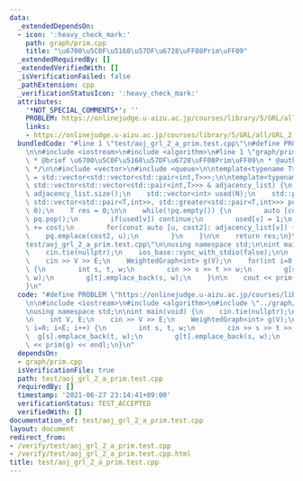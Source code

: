 ```yaml
---
data:
  _extendedDependsOn:
  - icon: ':heavy_check_mark:'
    path: graph/prim.cpp
    title: "\u6700\u5C0F\u5168\u57DF\u6728\uFF08Prim\uFF09"
  _extendedRequiredBy: []
  _extendedVerifiedWith: []
  _isVerificationFailed: false
  _pathExtension: cpp
  _verificationStatusIcon: ':heavy_check_mark:'
  attributes:
    '*NOT_SPECIAL_COMMENTS*': ''
    PROBLEM: https://onlinejudge.u-aizu.ac.jp/courses/library/5/GRL/all/GRL_2_A
    links:
    - https://onlinejudge.u-aizu.ac.jp/courses/library/5/GRL/all/GRL_2_A
  bundledCode: "#line 1 \"test/aoj_grl_2_a_prim.test.cpp\"\n#define PROBLEM \"https://onlinejudge.u-aizu.ac.jp/courses/library/5/GRL/all/GRL_2_A\"\
    \n\n#include <iostream>\n#include <algorithm>\n#line 1 \"graph/prim.cpp\"\n/**\n\
    \ * @brief \u6700\u5C0F\u5168\u57DF\u6728\uFF08Prim\uFF09\n * @author hasegawa1\n\
    \ */\n\n#include <vector>\n#include <queue>\n\ntemplate<typename T>\nusing WeightedGraph\
    \ = std::vector<std::vector<std::pair<int,T>>>;\n\ntemplate<typename T>\nT prim(const\
    \ std::vector<std::vector<std::pair<int,T>>> & adjacency_list) {\n    int N =\
    \ adjacency_list.size();\n    std::vector<int> used(N);\n    std::priority_queue<std::pair<T,int>,\
    \ std::vector<std::pair<T,int>>, std::greater<std::pair<T,int>>> pq;\n    pq.emplace(0,\
    \ 0);\n    T res = 0;\n\n    while(!pq.empty()) {\n        auto [cost, v] = pq.top();\
    \ pq.pop();\n        if(used[v]) continue;\n        used[v] = 1;\n        res\
    \ += cost;\n        for(const auto [u, cost2]: adjacency_list[v]) {\n        \
    \    pq.emplace(cost2, u);\n        }\n    }\n\n    return res;\n}\n#line 6 \"\
    test/aoj_grl_2_a_prim.test.cpp\"\n\nusing namespace std;\n\nint main(void) {\n\
    \    cin.tie(nullptr);\n    ios_base::sync_with_stdio(false);\n\n    int V, E;\n\
    \    cin >> V >> E;\n    WeightedGraph<int> g(V);\n    for(int i=0; i<E; i++)\
    \ {\n        int s, t, w;\n        cin >> s >> t >> w;\n        g[s].emplace_back(t,\
    \ w);\n        g[t].emplace_back(s, w);\n    }\n\n    cout << prim(g) << endl;\n\
    }\n"
  code: "#define PROBLEM \"https://onlinejudge.u-aizu.ac.jp/courses/library/5/GRL/all/GRL_2_A\"\
    \n\n#include <iostream>\n#include <algorithm>\n#include \"../graph/prim.cpp\"\n\
    \nusing namespace std;\n\nint main(void) {\n    cin.tie(nullptr);\n    ios_base::sync_with_stdio(false);\n\
    \n    int V, E;\n    cin >> V >> E;\n    WeightedGraph<int> g(V);\n    for(int\
    \ i=0; i<E; i++) {\n        int s, t, w;\n        cin >> s >> t >> w;\n      \
    \  g[s].emplace_back(t, w);\n        g[t].emplace_back(s, w);\n    }\n\n    cout\
    \ << prim(g) << endl;\n}\n"
  dependsOn:
  - graph/prim.cpp
  isVerificationFile: true
  path: test/aoj_grl_2_a_prim.test.cpp
  requiredBy: []
  timestamp: '2021-06-27 23:14:41+09:00'
  verificationStatus: TEST_ACCEPTED
  verifiedWith: []
documentation_of: test/aoj_grl_2_a_prim.test.cpp
layout: document
redirect_from:
- /verify/test/aoj_grl_2_a_prim.test.cpp
- /verify/test/aoj_grl_2_a_prim.test.cpp.html
title: test/aoj_grl_2_a_prim.test.cpp
---
```

